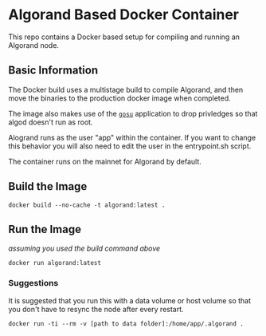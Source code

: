 # Algorand Based Docker Container
This repo contains a Docker based setup for compiling and running an Algorand node.

## Basic Information
The Docker build uses a multistage build to compile Algorand, and then move the binaries to the production docker image when completed.

The image also makes use of the [`gosu`](https://github.com/tianon/gosu) application to drop privledges so that algod doesn't run as root.

Alogrand runs as the user "app" within the container. If you want to change this behavior you will also need to edit the user in the entrypoint.sh script.

The container runs on the mainnet for Algorand by default.

## Build the Image

```
docker build --no-cache -t algorand:latest .
```

## Run the Image
*assuming you used the build command above*
```
docker run algorand:latest
```

### Suggestions
It is suggested that you run this with a data volume or host volume so that you don't have to resync the node after every restart.

```
docker run -ti --rm -v [path to data folder]:/home/app/.algorand .
```
